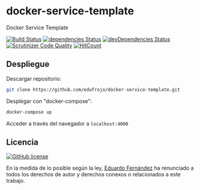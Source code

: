 # docker-service-template

Docker Service Template

[![Build Status](https://travis-ci.org/edufrojo/docker-service-template.svg?branch=master)](https://travis-ci.org/edufrojo/docker-service-template)
[![dependencies Status](https://david-dm.org/edufrojo/docker-service-template/status.svg)](https://david-dm.org/edufrojo/docker-service-template)
[![devDependencies Status](https://david-dm.org/edufrojo/docker-service-template/dev-status.svg)](https://david-dm.org/edufrojo/docker-service-template?type=dev)
[![Scrutinizer Code Quality](https://scrutinizer-ci.com/g/edufrojo/docker-service-template/badges/quality-score.png?b=master)](https://scrutinizer-ci.com/g/edufrojo/docker-service-template/?branch=master)
[![HitCount](http://hits.dwyl.io/edufrojo/docker-service-template.svg)](http://hits.dwyl.io/edufrojo/docker-service-template)

## Despliegue

Descargar repositorio:

```sh
git clone https://github.com/edufrojo/docker-service-template.git
```

Desplegar con "docker-compose":

```sh
docker-compose up
```

Acceder a través del navegador a `localhost:4000`

## Licencia

[![GitHub license](https://img.shields.io/github/license/edufrojo/docker-service-template.svg)](https://github.com/edufrojo/docker-service-template/blob/master/LICENSE)

En la medida de lo posible según la ley, [Eduardo Fernández](https://edufrojo.dev) ha renunciado a todos los derechos de autor y derechos conexos o relacionados a este trabajo.
